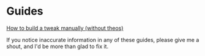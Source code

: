 # Guides

[How to build a tweak manually (without theos)](https://github.com/KritantaDev/Guides/blob/master/TweakWithoutTheos.md)

If you notice inaccurate information in any of these guides, please give me a shout, and I'd be more than glad to fix it. 
